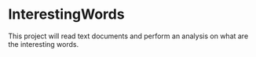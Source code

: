 # InterestingWords
 This project will read text documents and perform an analysis on what are the interesting words.
